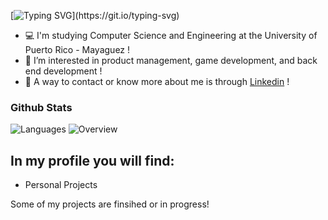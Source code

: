 [![Typing SVG](https://readme-typing-svg.demolab.com?duration=3000&font=&pause=500&color=308fc2&center=true&vCenter=true&multiline=true&width=435&height=100&lines=Hello+there!;My+name+is+Nathalie+Castro;Welcome+to+my+profile!)](https://git.io/typing-svg)
- 💻 I'm studying Computer Science and Engineering at the University of Puerto Rico - Mayaguez !
- 🙂 I’m interested in product management, game development, and back end development !
- 👋 A way to contact or know more about me is through [Linkedin](https://www.linkedin.com/in/nathalie-m-castro-mojica/) !

### Github Stats
![Languages](https://github.com/nathaliecstro/github-stats-transparent/blob/output/generated/languages.svg) ![Overview](https://github.com/nathaliecstro/github-stats-transparent/blob/output/generated/overview.svg)

## In my profile you will find:
- Personal Projects

Some of my projects are finsihed or in progress!
<!--
**nathaliecstro/nathaliecstro** is a ✨ _special_ ✨ repository because its `README.md` (this file) appears on your GitHub profile.
-->
